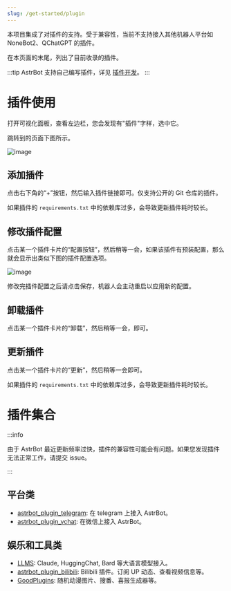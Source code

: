 ```yaml
---
slug: /get-started/plugin
---
```




本项目集成了对插件的支持。受于兼容性，当前不支持接入其他机器人平台如 NoneBot2、QChatGPT 的插件。

在本页面的末尾，列出了目前收录的插件。

:::tip
AstrBot 支持自己编写插件，详见 [插件开发](/docs/开发/插件开发)。
:::

# 插件使用

打开可视化面板，查看左边栏，您会发现有"插件"字样，选中它。

跳转到的页面下图所示。

![image](https://github.com/Soulter/AstrBot-docs/assets/37870767/a2dd4660-b339-41d2-a139-56bfbb2f3f27)

## 添加插件
点击右下角的“+”按钮，然后输入插件链接即可。仅支持公开的 Git 仓库的插件。

如果插件的 `requirements.txt` 中的依赖库过多，会导致更新插件耗时较长。

## 修改插件配置

点击某一个插件卡片的“配置按钮”，然后稍等一会，如果该插件有预装配置，那么就会显示出类似下图的插件配置选项。

![image](https://github.com/Soulter/AstrBot-docs/assets/37870767/602e5bf5-a006-44ee-a334-55b9985433dc)

修改完插件配置之后请点击保存，机器人会主动重启以应用新的配置。

## 卸载插件

点击某一个插件卡片的“卸载”，然后稍等一会，即可。


## 更新插件

点击某一个插件卡片的“更新”，然后稍等一会即可。

如果插件的 `requirements.txt` 中的依赖库过多，会导致更新插件耗时较长。


# 插件集合

:::info

由于 AstrBot 最近更新频率过快，插件的兼容性可能会有问题。如果您发现插件无法正常工作，请提交 issue。

:::

## 平台类

- [astrbot_plugin_telegram](https://github.com/Soulter/astrbot_plugin_telegram): 在 telegram 上接入 AstrBot。
- [astrbot_plugin_vchat](https://github.com/z2z63/astrbot_plugin_vchat): 在微信上接入 AstrBot。

## 娱乐和工具类

- [LLMS](https://github.com/Soulter/llms): Claude, HuggingChat, Bard 等大语言模型接入。
- [astrbot_plugin_bilibili](astrbot_plugin_bilibili): Bilibili 插件。订阅 UP 动态、查看视频信息等。
- [GoodPlugins](https://github.com/Soulter/goodplugins): 随机动漫图片、搜番、喜报生成器等。